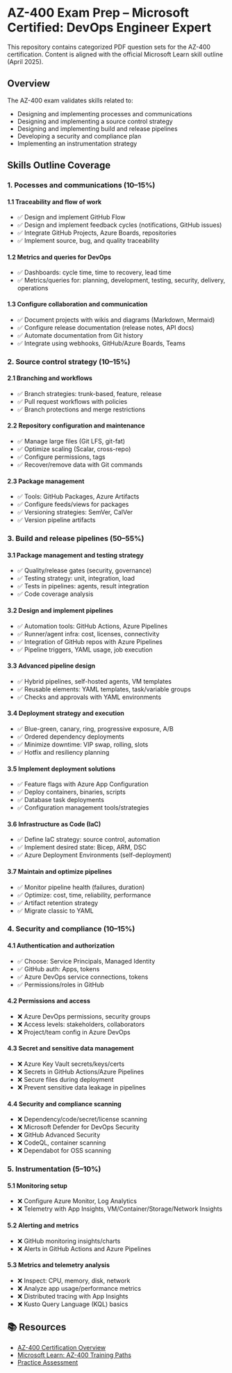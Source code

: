 ﻿# AZ-400 Exam Prep – Microsoft Certified: DevOps Engineer Expert

This repository contains categorized PDF question sets for the AZ-400 certification. Content is aligned with the official Microsoft Learn skill outline (April 2025).

## Overview

The AZ-400 exam validates skills related to:
- Designing and implementing processes and communications
- Designing and implementing a source control strategy
- Designing and implementing build and release pipelines
- Developing a security and compliance plan
- Implementing an instrumentation strategy

## Skills Outline Coverage

### 1. Pocesses and communications (10–15%)

#### 1.1 Traceability and flow of work
- ✅ Design and implement GitHub Flow
- ✅ Design and implement feedback cycles (notifications, GitHub issues)
- ✅ Integrate GitHub Projects, Azure Boards, repositories
- ✅ Implement source, bug, and quality traceability

#### 1.2 Metrics and queries for DevOps
- ✅ Dashboards: cycle time, time to recovery, lead time
- ✅ Metrics/queries for: planning, development, testing, security, delivery, operations

#### 1.3 Configure collaboration and communication
- ✅ Document projects with wikis and diagrams (Markdown, Mermaid)
- ✅ Configure release documentation (release notes, API docs)
- ✅ Automate documentation from Git history
- ✅ Integrate using webhooks, GitHub/Azure Boards, Teams

### 2. Source control strategy (10–15%)

#### 2.1 Branching and workflows
- ✅ Branch strategies: trunk-based, feature, release
- ✅ Pull request workflows with policies
- ✅ Branch protections and merge restrictions

#### 2.2 Repository configuration and maintenance
- ✅ Manage large files (Git LFS, git-fat)
- ✅ Optimize scaling (Scalar, cross-repo)
- ✅ Configure permissions, tags
- ✅ Recover/remove data with Git commands

#### 2.3 Package management
- ✅ Tools: GitHub Packages, Azure Artifacts
- ✅ Configure feeds/views for packages
- ✅ Versioning strategies: SemVer, CalVer
- ✅ Version pipeline artifacts

### 3. Build and release pipelines (50–55%)

#### 3.1 Package management and testing strategy
- ✅ Quality/release gates (security, governance)
- ✅ Testing strategy: unit, integration, load
- ✅ Tests in pipelines: agents, result integration
- ✅ Code coverage analysis

#### 3.2 Design and implement pipelines
- ✅ Automation tools: GitHub Actions, Azure Pipelines
- ✅ Runner/agent infra: cost, licenses, connectivity
- ✅ Integration of GitHub repos with Azure Pipelines
- ✅ Pipeline triggers, YAML usage, job execution

#### 3.3 Advanced pipeline design
- ✅ Hybrid pipelines, self-hosted agents, VM templates
- ✅ Reusable elements: YAML templates, task/variable groups
- ✅ Checks and approvals with YAML environments

#### 3.4 Deployment strategy and execution
- ✅ Blue-green, canary, ring, progressive exposure, A/B
- ✅ Ordered dependency deployments
- ✅ Minimize downtime: VIP swap, rolling, slots
- ✅ Hotfix and resiliency planning

#### 3.5 Implement deployment solutions
- ✅ Feature flags with Azure App Configuration
- ✅ Deploy containers, binaries, scripts
- ✅ Database task deployments
- ✅ Configuration management tools/strategies

#### 3.6 Infrastructure as Code (IaC)
- ✅ Define IaC strategy: source control, automation
- ✅ Implement desired state: Bicep, ARM, DSC
- ✅ Azure Deployment Environments (self-deployment)

#### 3.7 Maintain and optimize pipelines
- ✅ Monitor pipeline health (failures, duration)
- ✅ Optimize: cost, time, reliability, performance
- ✅ Artifact retention strategy
- ✅ Migrate classic to YAML

### 4. Security and compliance (10–15%)

#### 4.1 Authentication and authorization
- ✅ Choose: Service Principals, Managed Identity
- ✅ GitHub auth: Apps, tokens
- ✅ Azure DevOps service connections, tokens
- ✅ Permissions/roles in GitHub

#### 4.2 Permissions and access
- ❌ Azure DevOps permissions, security groups
- ❌ Access levels: stakeholders, collaborators
- ❌ Project/team config in Azure DevOps

#### 4.3 Secret and sensitive data management
- ❌ Azure Key Vault secrets/keys/certs
- ❌ Secrets in GitHub Actions/Azure Pipelines
- ❌ Secure files during deployment
- ❌ Prevent sensitive data leakage in pipelines

#### 4.4 Security and compliance scanning
- ❌ Dependency/code/secret/license scanning
- ❌ Microsoft Defender for DevOps Security
- ❌ GitHub Advanced Security
- ❌ CodeQL, container scanning
- ❌ Dependabot for OSS scanning

### 5. Instrumentation (5–10%)

#### 5.1 Monitoring setup
- ❌ Configure Azure Monitor, Log Analytics
- ❌ Telemetry with App Insights, VM/Container/Storage/Network Insights

#### 5.2 Alerting and metrics
- ❌ GitHub monitoring insights/charts
- ❌ Alerts in GitHub Actions and Azure Pipelines

#### 5.3 Metrics and telemetry analysis
- ❌ Inspect: CPU, memory, disk, network
- ❌ Analyze app usage/performance metrics
- ❌ Distributed tracing with App Insights
- ❌ Kusto Query Language (KQL) basics

## 📚 Resources

- [AZ-400 Certification Overview](https://learn.microsoft.com/en-us/credentials/certifications/devops-engineer/)
- [Microsoft Learn: AZ-400 Training Paths](https://learn.microsoft.com/en-us/training/paths/devops-engineer/)
- [Practice Assessment](https://learn.microsoft.com/en-us/credentials/certifications/devops-engineer/practice/assessment)
